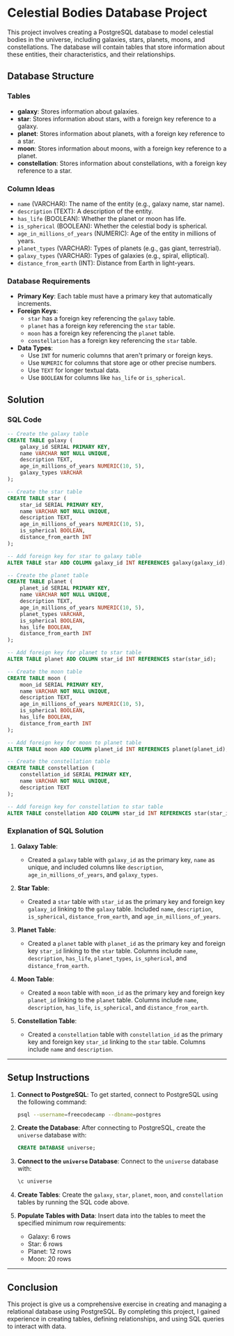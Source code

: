 
# Celestial Bodies Database Project

This project involves creating a PostgreSQL database to model celestial bodies in the universe, including galaxies, stars, planets, moons, and constellations. The database will contain tables that store information about these entities, their characteristics, and their relationships.

## Database Structure

### Tables

- **galaxy**: Stores information about galaxies.
- **star**: Stores information about stars, with a foreign key reference to a galaxy.
- **planet**: Stores information about planets, with a foreign key reference to a star.
- **moon**: Stores information about moons, with a foreign key reference to a planet.
- **constellation**: Stores information about constellations, with a foreign key reference to a star.

### Column Ideas

- `name` (VARCHAR): The name of the entity (e.g., galaxy name, star name).
- `description` (TEXT): A description of the entity.
- `has_life` (BOOLEAN): Whether the planet or moon has life.
- `is_spherical` (BOOLEAN): Whether the celestial body is spherical.
- `age_in_millions_of_years` (NUMERIC): Age of the entity in millions of years.
- `planet_types` (VARCHAR): Types of planets (e.g., gas giant, terrestrial).
- `galaxy_types` (VARCHAR): Types of galaxies (e.g., spiral, elliptical).
- `distance_from_earth` (INT): Distance from Earth in light-years.

### Database Requirements

- **Primary Key**: Each table must have a primary key that automatically increments.
- **Foreign Keys**: 
  - `star` has a foreign key referencing the `galaxy` table.
  - `planet` has a foreign key referencing the `star` table.
  - `moon` has a foreign key referencing the `planet` table.
  - `constellation` has a foreign key referencing the `star` table.
- **Data Types**: 
  - Use `INT` for numeric columns that aren't primary or foreign keys.
  - Use `NUMERIC` for columns that store age or other precise numbers.
  - Use `TEXT` for longer textual data.
  - Use `BOOLEAN` for columns like `has_life` or `is_spherical`.

## Solution

### SQL Code

```sql
-- Create the galaxy table
CREATE TABLE galaxy (
    galaxy_id SERIAL PRIMARY KEY,
    name VARCHAR NOT NULL UNIQUE,
    description TEXT,
    age_in_millions_of_years NUMERIC(10, 5),
    galaxy_types VARCHAR
);

-- Create the star table
CREATE TABLE star (
    star_id SERIAL PRIMARY KEY,
    name VARCHAR NOT NULL UNIQUE,
    description TEXT,
    age_in_millions_of_years NUMERIC(10, 5),
    is_spherical BOOLEAN,
    distance_from_earth INT
);

-- Add foreign key for star to galaxy table
ALTER TABLE star ADD COLUMN galaxy_id INT REFERENCES galaxy(galaxy_id);

-- Create the planet table
CREATE TABLE planet (
    planet_id SERIAL PRIMARY KEY,
    name VARCHAR NOT NULL UNIQUE,
    description TEXT,
    age_in_millions_of_years NUMERIC(10, 5),
    planet_types VARCHAR,
    is_spherical BOOLEAN,
    has_life BOOLEAN,
    distance_from_earth INT
);

-- Add foreign key for planet to star table
ALTER TABLE planet ADD COLUMN star_id INT REFERENCES star(star_id);

-- Create the moon table
CREATE TABLE moon (
    moon_id SERIAL PRIMARY KEY,
    name VARCHAR NOT NULL UNIQUE,
    description TEXT,
    age_in_millions_of_years NUMERIC(10, 5),
    is_spherical BOOLEAN,
    has_life BOOLEAN,
    distance_from_earth INT
);

-- Add foreign key for moon to planet table
ALTER TABLE moon ADD COLUMN planet_id INT REFERENCES planet(planet_id);

-- Create the constellation table
CREATE TABLE constellation (
    constellation_id SERIAL PRIMARY KEY,
    name VARCHAR NOT NULL UNIQUE,
    description TEXT
);

-- Add foreign key for constellation to star table
ALTER TABLE constellation ADD COLUMN star_id INT REFERENCES star(star_id);
```

### Explanation of SQL Solution

1. **Galaxy Table**: 
   - Created a `galaxy` table with `galaxy_id` as the primary key, `name` as unique, and included columns like `description`, `age_in_millions_of_years`, and `galaxy_types`.

2. **Star Table**: 
   - Created a `star` table with `star_id` as the primary key and foreign key `galaxy_id` linking to the `galaxy` table. Included `name`, `description`, `is_spherical`, `distance_from_earth`, and `age_in_millions_of_years`.

3. **Planet Table**: 
   - Created a `planet` table with `planet_id` as the primary key and foreign key `star_id` linking to the `star` table. Columns include `name`, `description`, `has_life`, `planet_types`, `is_spherical`, and `distance_from_earth`.

4. **Moon Table**: 
   - Created a `moon` table with `moon_id` as the primary key and foreign key `planet_id` linking to the `planet` table. Columns include `name`, `description`, `has_life`, `is_spherical`, and `distance_from_earth`.

5. **Constellation Table**: 
   - Created a `constellation` table with `constellation_id` as the primary key and foreign key `star_id` linking to the `star` table. Columns include `name` and `description`.

---

## Setup Instructions

1. **Connect to PostgreSQL**:
   To get started, connect to PostgreSQL using the following command:
   ```bash
   psql --username=freecodecamp --dbname=postgres
   ```

2. **Create the Database**:
   After connecting to PostgreSQL, create the `universe` database with:
   ```sql
   CREATE DATABASE universe;
   ```

3. **Connect to the `universe` Database**:
   Connect to the `universe` database with:
   ```sql
   \c universe
   ```

4. **Create Tables**:
   Create the `galaxy`, `star`, `planet`, `moon`, and `constellation` tables by running the SQL code above.

5. **Populate Tables with Data**:
   Insert data into the tables to meet the specified minimum row requirements:
   - Galaxy: 6 rows
   - Star: 6 rows
   - Planet: 12 rows
   - Moon: 20 rows

---




## Conclusion

This project is  give us a comprehensive exercise in creating and managing a relational database using PostgreSQL. By completing this project, I gained experience in creating tables, defining relationships, and using SQL queries to interact with  data.


